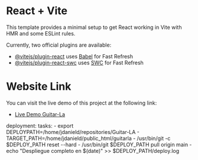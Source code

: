 # React + Vite

This template provides a minimal setup to get React working in Vite with HMR and some ESLint rules.

Currently, two official plugins are available:

- [@vitejs/plugin-react](https://github.com/vitejs/vite-plugin-react/blob/main/packages/plugin-react/README.md) uses [Babel](https://babeljs.io/) for Fast Refresh
- [@vitejs/plugin-react-swc](https://github.com/vitejs/vite-plugin-react-swc) uses [SWC](https://swc.rs/) for Fast Refresh

# Website Link

You can visit the live demo of this project at the following link:

- [Live Demo Guitar-La](https://website-guitar-la.netlify.app/)


deployment: 
  tasks: 
    - export DEPLOYPATH=/home/jdanield/repositories/Guitar-LA 
    - TARGET_PATH=/home/jdanield/public_html/guitarla 
    - /usr/bin/git -c $DEPLOY_PATH reset --hard 
    - /usr/bin/git $DEPLOY_PATH pull origin main 
    - echo "Despliegue completo en $(date)" >> $DEPLOY_PATH/deploy.log